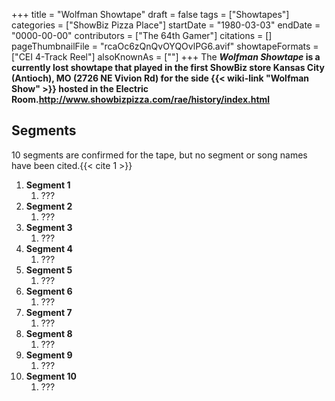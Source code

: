 +++
title = "Wolfman Showtape"
draft = false
tags = ["Showtapes"]
categories = ["ShowBiz Pizza Place"]
startDate = "1980-03-03"
endDate = "0000-00-00"
contributors = ["The 64th Gamer"]
citations = []
pageThumbnailFile = "rcaOc6zQnQvOYQOvlPG6.avif"
showtapeFormats = ["CEI 4-Track Reel"]
alsoKnownAs = [""]
+++
The ***Wolfman Showtape* is a currently lost showtape that played in the first ShowBiz store Kansas City (Antioch), MO (2726 NE Vivion Rd) for the side {{< wiki-link "Wolfman Show" >}} hosted in the Electric Room.http://www.showbizpizza.com/rae/history/index.html**

## Segments

10 segments are confirmed for the tape, but no segment or song names have been cited.{{< cite 1 >}}

1.  **Segment 1**
    1.  ???
2.  **Segment 2**
    1.  ???
3.  **Segment 3**
    1.  ???
4.  **Segment 4**
    1.  ???
5.  **Segment 5**
    1.  ???
6.  **Segment 6**
    1.  ???
7.  **Segment 7**
    1.  ???
8.  **Segment 8**
    1.  ???
9.  **Segment 9**
    1.  ???
10. **Segment 10**
    1.  ???
